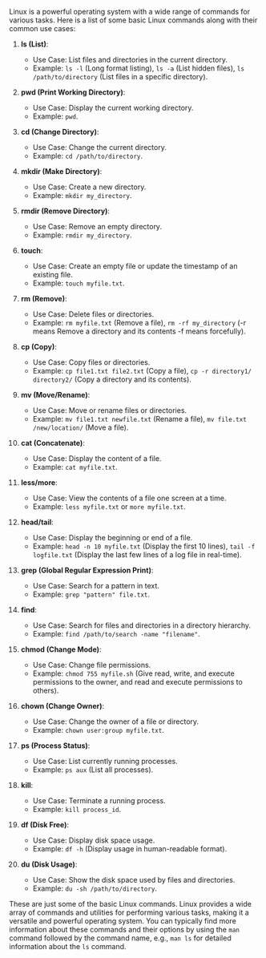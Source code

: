 Linux is a powerful operating system with a wide range of commands for various tasks. Here is a list of some basic Linux commands along with their common use cases:

1. **ls (List)**:
   - Use Case: List files and directories in the current directory.
   - Example: `ls -l` (Long format listing), `ls -a` (List hidden files), `ls /path/to/directory` (List files in a specific directory).

2. **pwd (Print Working Directory)**:
   - Use Case: Display the current working directory.
   - Example: `pwd`.

3. **cd (Change Directory)**:
   - Use Case: Change the current directory.
   - Example: `cd /path/to/directory`.

4. **mkdir (Make Directory)**:
   - Use Case: Create a new directory.
   - Example: `mkdir my_directory`.

5. **rmdir (Remove Directory)**:
   - Use Case: Remove an empty directory.
   - Example: `rmdir my_directory`.

6. **touch**:
   - Use Case: Create an empty file or update the timestamp of an existing file.
   - Example: `touch myfile.txt`.

7. **rm (Remove)**:
   - Use Case: Delete files or directories.
   - Example: `rm myfile.txt` (Remove a file), `rm -rf my_directory` (-r means Remove a directory and its contents -f means forcefully).

8. **cp (Copy)**:
   - Use Case: Copy files or directories.
   - Example: `cp file1.txt file2.txt` (Copy a file), `cp -r directory1/ directory2/` (Copy a directory and its contents).

9. **mv (Move/Rename)**:
   - Use Case: Move or rename files or directories.
   - Example: `mv file1.txt newfile.txt` (Rename a file), `mv file.txt /new/location/` (Move a file).

10. **cat (Concatenate)**:
    - Use Case: Display the content of a file.
    - Example: `cat myfile.txt`.

11. **less/more**:
    - Use Case: View the contents of a file one screen at a time.
    - Example: `less myfile.txt` or `more myfile.txt`.

12. **head/tail**:
    - Use Case: Display the beginning or end of a file.
    - Example: `head -n 10 myfile.txt` (Display the first 10 lines), `tail -f logfile.txt` (Display the last few lines of a log file in real-time).

13. **grep (Global Regular Expression Print)**:
    - Use Case: Search for a pattern in text.
    - Example: `grep "pattern" file.txt`.

14. **find**:
    - Use Case: Search for files and directories in a directory hierarchy.
    - Example: `find /path/to/search -name "filename"`.

15. **chmod (Change Mode)**:
    - Use Case: Change file permissions.
    - Example: `chmod 755 myfile.sh` (Give read, write, and execute permissions to the owner, and read and execute permissions to others).

16. **chown (Change Owner)**:
    - Use Case: Change the owner of a file or directory.
    - Example: `chown user:group myfile.txt`.

17. **ps (Process Status)**:
    - Use Case: List currently running processes.
    - Example: `ps aux` (List all processes).

18. **kill**:
    - Use Case: Terminate a running process.
    - Example: `kill process_id`.

19. **df (Disk Free)**:
    - Use Case: Display disk space usage.
    - Example: `df -h` (Display usage in human-readable format).

20. **du (Disk Usage)**:
    - Use Case: Show the disk space used by files and directories.
    - Example: `du -sh /path/to/directory`.

These are just some of the basic Linux commands. Linux provides a wide array of commands and utilities for performing various tasks, making it a versatile and powerful operating system. You can typically find more information about these commands and their options by using the `man` command followed by the command name, e.g., `man ls` for detailed information about the `ls` command.